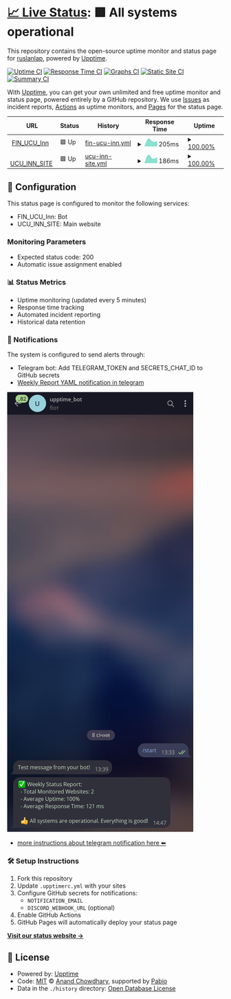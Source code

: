 # [📈 Live Status](https://ruslanlap.github.io/upptime_monitoring): <!--live status--> **🟩 All systems operational**

This repository contains the open-source uptime monitor and status page for [ruslanlap](https://ruslanlap.github.io/upptime_monitoring), powered by [Upptime](https://github.com/upptime/upptime).

[![Uptime CI](https://github.com/ruslanlap/upptime_monitoring/workflows/Uptime%20CI/badge.svg)](https://github.com/ruslanlap/upptime_monitoring/actions?query=workflow%3A%22Uptime+CI%22)
[![Response Time CI](https://github.com/ruslanlap/upptime_monitoring/workflows/Response%20Time%20CI/badge.svg)](https://github.com/ruslanlap/upptime_monitoring/actions?query=workflow%3A%22Response+Time+CI%22)
[![Graphs CI](https://github.com/ruslanlap/upptime_monitoring/workflows/Graphs%20CI/badge.svg)](https://github.com/ruslanlap/upptime_monitoring/actions?query=workflow%3A%22Graphs+CI%22)
[![Static Site CI](https://github.com/ruslanlap/upptime_monitoring/workflows/Static%20Site%20CI/badge.svg)](https://github.com/ruslanlap/upptime_monitoring/actions?query=workflow%3A%22Static+Site+CI%22)
[![Summary CI](https://github.com/ruslanlap/upptime_monitoring/workflows/Summary%20CI/badge.svg)](https://github.com/ruslanlap/upptime_monitoring/actions?query=workflow%3A%22Summary+CI%22)

With [Upptime](https://upptime.js.org), you can get your own unlimited and free uptime monitor and status page, powered entirely by a GitHub repository. We use [Issues](https://github.com/ruslanlap/upptime_monitoring/issues) as incident reports, [Actions](https://github.com/ruslanlap/upptime_monitoring/actions) as uptime monitors, and [Pages](https://ruslanlap.github.io/upptime_monitoring) for the status page.

<!--start: status pages-->
<!-- This summary is generated by Upptime (https://github.com/upptime/upptime) -->
<!-- Do not edit this manually, your changes will be overwritten -->
<!-- prettier-ignore -->
| URL | Status | History | Response Time | Uptime |
| --- | ------ | ------- | ------------- | ------ |
| <img alt="" src="https://icons.duckduckgo.com/ip3/fin-z-ucu-inn-new-deploy.replit.app.ico" height="13"> [FIN_UCU_Inn](https://fin-z-ucu-inn-new-deploy.replit.app) | 🟩 Up | [fin-ucu-inn.yml](https://github.com/ruslanlap/upptime_monitoring/commits/HEAD/history/fin-ucu-inn.yml) | <details><summary><img alt="Response time graph" src="./graphs/fin-ucu-inn/response-time-week.png" height="20"> 205ms</summary><br><a href="https://ruslanlap.github.io/upptime_monitoring/history/fin-ucu-inn"><img alt="Response time 205" src="https://img.shields.io/endpoint?url=https%3A%2F%2Fraw.githubusercontent.com%2Fruslanlap%2Fupptime_monitoring%2FHEAD%2Fapi%2Ffin-ucu-inn%2Fresponse-time.json"></a><br><a href="https://ruslanlap.github.io/upptime_monitoring/history/fin-ucu-inn"><img alt="24-hour response time 205" src="https://img.shields.io/endpoint?url=https%3A%2F%2Fraw.githubusercontent.com%2Fruslanlap%2Fupptime_monitoring%2FHEAD%2Fapi%2Ffin-ucu-inn%2Fresponse-time-day.json"></a><br><a href="https://ruslanlap.github.io/upptime_monitoring/history/fin-ucu-inn"><img alt="7-day response time 205" src="https://img.shields.io/endpoint?url=https%3A%2F%2Fraw.githubusercontent.com%2Fruslanlap%2Fupptime_monitoring%2FHEAD%2Fapi%2Ffin-ucu-inn%2Fresponse-time-week.json"></a><br><a href="https://ruslanlap.github.io/upptime_monitoring/history/fin-ucu-inn"><img alt="30-day response time 205" src="https://img.shields.io/endpoint?url=https%3A%2F%2Fraw.githubusercontent.com%2Fruslanlap%2Fupptime_monitoring%2FHEAD%2Fapi%2Ffin-ucu-inn%2Fresponse-time-month.json"></a><br><a href="https://ruslanlap.github.io/upptime_monitoring/history/fin-ucu-inn"><img alt="1-year response time 205" src="https://img.shields.io/endpoint?url=https%3A%2F%2Fraw.githubusercontent.com%2Fruslanlap%2Fupptime_monitoring%2FHEAD%2Fapi%2Ffin-ucu-inn%2Fresponse-time-year.json"></a></details> | <details><summary><a href="https://ruslanlap.github.io/upptime_monitoring/history/fin-ucu-inn">100.00%</a></summary><a href="https://ruslanlap.github.io/upptime_monitoring/history/fin-ucu-inn"><img alt="All-time uptime 100.00%" src="https://img.shields.io/endpoint?url=https%3A%2F%2Fraw.githubusercontent.com%2Fruslanlap%2Fupptime_monitoring%2FHEAD%2Fapi%2Ffin-ucu-inn%2Fuptime.json"></a><br><a href="https://ruslanlap.github.io/upptime_monitoring/history/fin-ucu-inn"><img alt="24-hour uptime 100.00%" src="https://img.shields.io/endpoint?url=https%3A%2F%2Fraw.githubusercontent.com%2Fruslanlap%2Fupptime_monitoring%2FHEAD%2Fapi%2Ffin-ucu-inn%2Fuptime-day.json"></a><br><a href="https://ruslanlap.github.io/upptime_monitoring/history/fin-ucu-inn"><img alt="7-day uptime 100.00%" src="https://img.shields.io/endpoint?url=https%3A%2F%2Fraw.githubusercontent.com%2Fruslanlap%2Fupptime_monitoring%2FHEAD%2Fapi%2Ffin-ucu-inn%2Fuptime-week.json"></a><br><a href="https://ruslanlap.github.io/upptime_monitoring/history/fin-ucu-inn"><img alt="30-day uptime 100.00%" src="https://img.shields.io/endpoint?url=https%3A%2F%2Fraw.githubusercontent.com%2Fruslanlap%2Fupptime_monitoring%2FHEAD%2Fapi%2Ffin-ucu-inn%2Fuptime-month.json"></a><br><a href="https://ruslanlap.github.io/upptime_monitoring/history/fin-ucu-inn"><img alt="1-year uptime 100.00%" src="https://img.shields.io/endpoint?url=https%3A%2F%2Fraw.githubusercontent.com%2Fruslanlap%2Fupptime_monitoring%2FHEAD%2Fapi%2Ffin-ucu-inn%2Fuptime-year.json"></a></details>
| <img alt="" src="https://icons.duckduckgo.com/ip3/ucuinn.github.io.ico" height="13"> [UCU_INN_SITE](https://ucuinn.github.io) | 🟩 Up | [ucu-inn-site.yml](https://github.com/ruslanlap/upptime_monitoring/commits/HEAD/history/ucu-inn-site.yml) | <details><summary><img alt="Response time graph" src="./graphs/ucu-inn-site/response-time-week.png" height="20"> 186ms</summary><br><a href="https://ruslanlap.github.io/upptime_monitoring/history/ucu-inn-site"><img alt="Response time 186" src="https://img.shields.io/endpoint?url=https%3A%2F%2Fraw.githubusercontent.com%2Fruslanlap%2Fupptime_monitoring%2FHEAD%2Fapi%2Fucu-inn-site%2Fresponse-time.json"></a><br><a href="https://ruslanlap.github.io/upptime_monitoring/history/ucu-inn-site"><img alt="24-hour response time 186" src="https://img.shields.io/endpoint?url=https%3A%2F%2Fraw.githubusercontent.com%2Fruslanlap%2Fupptime_monitoring%2FHEAD%2Fapi%2Fucu-inn-site%2Fresponse-time-day.json"></a><br><a href="https://ruslanlap.github.io/upptime_monitoring/history/ucu-inn-site"><img alt="7-day response time 186" src="https://img.shields.io/endpoint?url=https%3A%2F%2Fraw.githubusercontent.com%2Fruslanlap%2Fupptime_monitoring%2FHEAD%2Fapi%2Fucu-inn-site%2Fresponse-time-week.json"></a><br><a href="https://ruslanlap.github.io/upptime_monitoring/history/ucu-inn-site"><img alt="30-day response time 186" src="https://img.shields.io/endpoint?url=https%3A%2F%2Fraw.githubusercontent.com%2Fruslanlap%2Fupptime_monitoring%2FHEAD%2Fapi%2Fucu-inn-site%2Fresponse-time-month.json"></a><br><a href="https://ruslanlap.github.io/upptime_monitoring/history/ucu-inn-site"><img alt="1-year response time 186" src="https://img.shields.io/endpoint?url=https%3A%2F%2Fraw.githubusercontent.com%2Fruslanlap%2Fupptime_monitoring%2FHEAD%2Fapi%2Fucu-inn-site%2Fresponse-time-year.json"></a></details> | <details><summary><a href="https://ruslanlap.github.io/upptime_monitoring/history/ucu-inn-site">100.00%</a></summary><a href="https://ruslanlap.github.io/upptime_monitoring/history/ucu-inn-site"><img alt="All-time uptime 100.00%" src="https://img.shields.io/endpoint?url=https%3A%2F%2Fraw.githubusercontent.com%2Fruslanlap%2Fupptime_monitoring%2FHEAD%2Fapi%2Fucu-inn-site%2Fuptime.json"></a><br><a href="https://ruslanlap.github.io/upptime_monitoring/history/ucu-inn-site"><img alt="24-hour uptime 100.00%" src="https://img.shields.io/endpoint?url=https%3A%2F%2Fraw.githubusercontent.com%2Fruslanlap%2Fupptime_monitoring%2FHEAD%2Fapi%2Fucu-inn-site%2Fuptime-day.json"></a><br><a href="https://ruslanlap.github.io/upptime_monitoring/history/ucu-inn-site"><img alt="7-day uptime 100.00%" src="https://img.shields.io/endpoint?url=https%3A%2F%2Fraw.githubusercontent.com%2Fruslanlap%2Fupptime_monitoring%2FHEAD%2Fapi%2Fucu-inn-site%2Fuptime-week.json"></a><br><a href="https://ruslanlap.github.io/upptime_monitoring/history/ucu-inn-site"><img alt="30-day uptime 100.00%" src="https://img.shields.io/endpoint?url=https%3A%2F%2Fraw.githubusercontent.com%2Fruslanlap%2Fupptime_monitoring%2FHEAD%2Fapi%2Fucu-inn-site%2Fuptime-month.json"></a><br><a href="https://ruslanlap.github.io/upptime_monitoring/history/ucu-inn-site"><img alt="1-year uptime 100.00%" src="https://img.shields.io/endpoint?url=https%3A%2F%2Fraw.githubusercontent.com%2Fruslanlap%2Fupptime_monitoring%2FHEAD%2Fapi%2Fucu-inn-site%2Fuptime-year.json"></a></details>

<!--end: status pages-->

## 🚀 Configuration

This status page is configured to monitor the following services:

- FIN_UCU_Inn: Bot
- UCU_INN_SITE: Main website

### Monitoring Parameters

- Expected status code: 200
- Automatic issue assignment enabled

### 📊 Status Metrics

- Uptime monitoring (updated every 5 minutes)
- Response time tracking
- Automated incident reporting
- Historical data retention

### 🔔 Notifications

The system is configured to send alerts through:

- Telegram bot: Add TELEGRAM_TOKEN and SECRETS_CHAT_ID to GitHub secrets
- [Weekly Report YAML notification in telegram](https://github.com/ruslanlap/upptime_monitoring/blob/master/.github/workflows/weekly-report.yml)

![Bot](https://github.com/ruslanlap/upptime_monitoring/blob/master/image.png)

- [more instructions about telegram notification here ⬅](https://github.com/ruslanlap/upptime_monitoring/blob/master/TelegramNTF.md)

### 🛠 Setup Instructions

1. Fork this repository
2. Update `.upptimerc.yml` with your sites
3. Configure GitHub secrets for notifications:
   - `NOTIFICATION_EMAIL`
   - `DISCORD_WEBHOOK_URL` (optional)
4. Enable GitHub Actions
5. GitHub Pages will automatically deploy your status page

[**Visit our status website →**](https://ruslanlap.github.io/upptime_monitoring)

## 📄 License

- Powered by: [Upptime](https://github.com/upptime/upptime)
- Code: [MIT](./LICENSE) © [Anand Chowdhary](https://anandchowdhary.com), supported by [Pabio](https://pabio.com)
- Data in the `./history` directory: [Open Database License](https://opendatacommons.org/licenses/odbl/1-0/)
